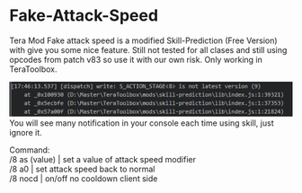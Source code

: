 # Fake-Attack-Speed
Tera Mod
Fake attack speed is a modified Skill-Prediction (Free Version) with give you some nice feature.
Still not tested for all clases and still using opcodes from patch v83 so use it with our own risk.
Only working in TeraToolbox.<br/>

![Image description](https://github.com/fatinahrm/image/blob/master/Capture1.PNG)
<br/>You will see many notification in your console each time using skill, just ignore it.<br/>

Command:<br>
/8 as (value)  | set a value of attack speed modifier<br/>
/8 a0          | set attack speed back to normal<br/>
/8 nocd        | on/off no cooldown client side<br/>
